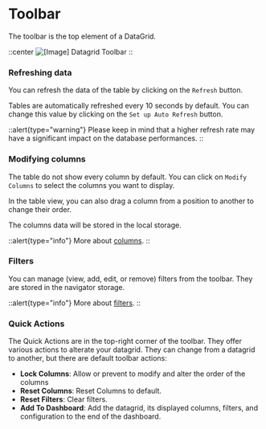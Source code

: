# Toolbar

The toolbar is the top element of a DataGrid.

::center
![[Image] Datagrid Toolbar](https://armonik-public-images.s3.eu-west-3.amazonaws.com/Documentation-GUI/datagrid-toolbar.png)
::

### Refreshing data

You can refresh the data of the table by clicking on the `Refresh` button.

Tables are automatically refreshed every 10 seconds by default. 
You can change this value by clicking on the `Set up Auto Refresh` button.

::alert{type="warning"}
Please keep in mind that a higher refresh rate may have a significant impact on the database performances.
::

### Modifying columns

The table do not show every column by default. You can click on `Modify Columns` to select the columns you want to display.

In the table view, you can also drag a column from a position to another to change their order.

The columns data will be stored in the local storage.

::alert{type="info"}
More about [columns](./5.columns.md).
::

### Filters

You can manage (view, add, edit, or remove) filters from the toolbar. They are stored in the navigator storage.

::alert{type="info"}
More about [filters](./5.filtering.md).
::

### Quick Actions

The Quick Actions are in the top-right corner of the toolbar. They offer various actions to alterate your datagrid. They can change from a datagrid to another, but there are default toolbar actions:
- **Lock Columns**: Allow or prevent to modify and alter the order of the columns
- **Reset Columns**: Reset Columns to default.
- **Reset Filters**: Clear filters.
- **Add To Dashboard**: Add the datagrid, its displayed columns, filters, and configuration to the end of the dashboard.
